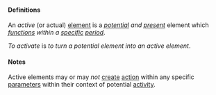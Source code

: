 #### Definitions

An *active* (or actual) [element](https://github.com/gcassel/Modular-Organization-Terminology/blob/master/terms/element.md) is a *[potential](https://github.com/gcassel/Modular-Organization-Terminology/blob/master/terms/potential.md) and [present](https://github.com/gcassel/Modular-Organization-Terminology/blob/master/terms/presence.md)* element which *[functions](https://github.com/gcassel/Modular-Organization-Terminology/blob/master/terms/function.md) within a [specific](https://github.com/gcassel/Modular-Organization-Terminology/blob/master/terms/specific.md) [period](https://github.com/gcassel/Modular-Organization-Terminology/blob/master/terms/period.md)*.

*To activate* is *to turn a potential element into an active element*.

#### Notes  

Active elements may or may *not* [create](https://github.com/gcassel/Modular-Organization-Terminology/blob/master/terms/create.md) [action](https://github.com/gcassel/Modular-Organization-Terminology/blob/master/terms/action.md) within any specific [parameters](https://github.com/gcassel/Modular-Organization-Terminology/blob/master/terms/parameter.md) within their context of potential [activity](https://github.com/gcassel/Modular-Organization-Terminology/blob/master/terms/activity.md).
